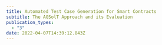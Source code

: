 ```yaml
---
title: Automated Test Case Generation for Smart Contracts
subtitle: The AGSolT Approach and its Evaluation
publication_types:
  - "3"
date: 2022-04-07T14:39:12.843Z
---
```

